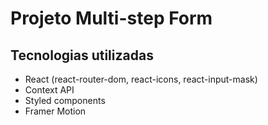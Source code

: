 # Projeto Multi-step Form
## Tecnologias utilizadas
- React (react-router-dom, react-icons, react-input-mask)
- Context API
- Styled components
- Framer Motion
